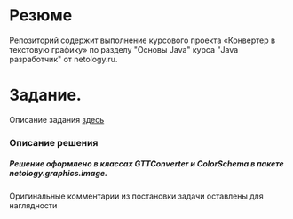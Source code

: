 # Резюме
Репозиторий содержит выполнение курсового проекта «Конвертер в текстовую графику»
по разделу "Основы Java" курса "Java разработчик" от netology.ru.

# Задание.
Описание задания [здесь](https://github.com/netology-code/java-homeworks/blob/master/diploma/diploma.md "Задание")
### Описание решения
##### Решение оформлено в классах GTTConverter и ColorSchema в пакете netology.graphics.image.
Оригинальные комментарии из постановки задачи оставлены для наглядности
 